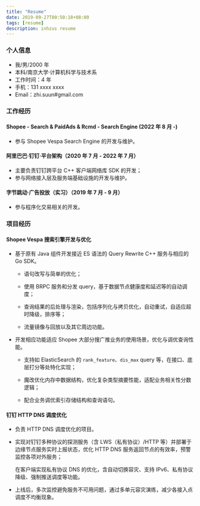 ```yaml
---
title: "Resume"
date: 2019-09-27T00:50:18+08:00
tags: [resume]
description: inhzus resume
---
```


### 个人信息

- 我/男/2000 年
- 本科/南京大学·计算机科学与技术系
- 工作时间：4 年
- 手机：131 xxxx xxxx
- Email：zhi.suun#gmail.com

### 工作经历

#### Shopee - Search & PaidAds & Rcmd - Search Engine (2022 年 8 月 -)

- 参与 Shopee Vespa Search Engine 的开发与维护。

#### 阿里巴巴·钉钉·平台架构（2020 年 7 月 - 2022 年 7 月）

- 主要负责钉钉跨平台 C++ 客户端网络库 SDK 的开发；
- 参与网络接入层及服务端基础设施的开发与维护。

#### 字节跳动·广告投放（实习）（2019 年 7 月 - 9 月）

- 参与程序化交易相关的开发。

### 项目经历

#### Shopee Vespa 搜索引擎开发与优化

- 基于原有 Java 组件开发接近 ES 语法的 Query Rewrite C++ 服务与相应的 Go SDK。


   - 语句改写与简单的优化；

   - 使用 BRPC 服务和分发 query，基于数据节点健康度和延迟等的自动调度；

   - 查询结果的后处理与渲染，包括序列化与拷贝优化，自动重试，自适应超时降级，排序等；

   - 流量镜像与回放以及其它周边功能。

- 开发相应功能适应 Shopee 大部分搜广推业务的使用场景，优化与调优查询性能。


   - 支持如 ElasticSearch 的 `rank_feature`、`dis_max` query 等，在接口、底层打分等处特化实现；

   - 魔改优化内存中数据结构，优化复杂类型摘要性能，适配业务相关性分数逻辑；

   - 配合业务调优索引存储结构和查询语句。

#### 钉钉 HTTP DNS 调度优化

- 负责 HTTP DNS 调度优化的项目。

- 实现对钉钉多种协议的探测服务（含 LWS（私有协议）/HTTP 等）并部署于边缘节点服务实时上报状态，优化 HTTP DNS 服务返回节点的有效率，预警监控各项对外服务；

  在客户端实现私有协议 DNS 的优化，含自动切换容灾、支持 IPv6、私有协议降级、强制推送调度等功能。

- 上线后，多次监控避免服务不可用问题，通过多单元容灾演练，减少各接入点调度不均衡现象。
